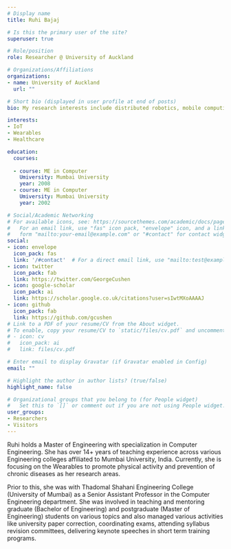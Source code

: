 ```yaml
---
# Display name
title: Ruhi Bajaj

# Is this the primary user of the site?
superuser: true

# Role/position
role: Researcher @ University of Auckland

# Organizations/Affiliations
organizations:
- name: University of Auckland
  url: ""

# Short bio (displayed in user profile at end of posts)
bio: My research interests include distributed robotics, mobile computing and programmable matter.

interests:
- IoT
- Wearables
- Healthcare

education:
  courses:
  
  - course: ME in Computer
    Umiversity: Mumbai University
    year: 2008
  - course: ME in Computer
    Umiversity: Mumbai University
    year: 2002

# Social/Academic Networking
# For available icons, see: https://sourcethemes.com/academic/docs/page-builder/#icons
#   For an email link, use "fas" icon pack, "envelope" icon, and a link in the
#   form "mailto:your-email@example.com" or "#contact" for contact widget.
social:
- icon: envelope
  icon_pack: fas
  link: '/#contact'  # For a direct email link, use "mailto:test@example.org".
- icon: twitter
  icon_pack: fab
  link: https://twitter.com/GeorgeCushen
- icon: google-scholar
  icon_pack: ai
  link: https://scholar.google.co.uk/citations?user=sIwtMXoAAAAJ
- icon: github
  icon_pack: fab
  link: https://github.com/gcushen
# Link to a PDF of your resume/CV from the About widget.
# To enable, copy your resume/CV to `static/files/cv.pdf` and uncomment the lines below.
# - icon: cv
#   icon_pack: ai
#   link: files/cv.pdf

# Enter email to display Gravatar (if Gravatar enabled in Config)
email: ""

# Highlight the author in author lists? (true/false)
highlight_name: false

# Organizational groups that you belong to (for People widget)
#   Set this to `[]` or comment out if you are not using People widget.
user_groups:
- Researchers
- Visitors
---
```


Ruhi holds a Master of Engineering with specialization in Computer Engineering. She has over 14+ years of teaching experience across various Engineering colleges affiliated to Mumbai University, India. Currently, she is focusing on the Wearables to promote physical activity and prevention of chronic diseases as her research areas.

Prior to this, she was with Thadomal Shahani Engineering College (University of Mumbai) as a Senior Assistant Professor in the Computer Engineering department. She was involved in teaching and mentoring graduate (Bachelor of Engineering) and postgraduate (Master of Engineering) students on various topics and also managed various activities like university paper correction, coordinating exams, attending syllabus revision committees, delivering keynote speeches in short term training programs.

​
